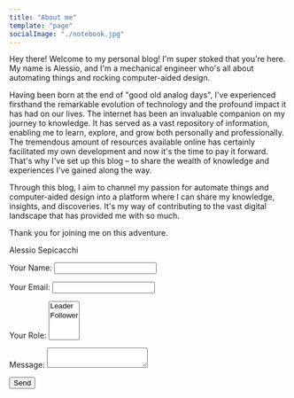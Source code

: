 ```yaml
---
title: "About me"
template: "page"
socialImage: "./notebook.jpg"
---
```


Hey there!
Welcome to my personal blog! I'm super stoked that you're here. My name is Alessio, and I'm a mechanical engineer who's all about automating things and rocking computer-aided design.

Having been born at the end of "good old analog days", I've experienced firsthand the remarkable evolution of technology and the profound impact it has had on our lives. The internet has been an invaluable companion on my journey to knowledge. It has served as a vast repository of information, enabling me to learn, explore, and grow both personally and professionally. The tremendous amount of resources available online has certainly facilitated my own development and now it's the time to pay it forward. That's why I've set up this blog – to share the wealth of knowledge and experiences I've gained along the way.

Through this blog, I aim to channel my passion for automate things and computer-aided design into a platform where I can share my knowledge, insights, and discoveries. It's my way of contributing to the vast digital landscape that has provided me with so much.

Thank you for joining me on this adventure.

Alessio Sepicacchi

<form name="contact" method="POST" data-netlify="true">
  <p>
    <label>Your Name: <input type="text" name="name" /></label>
  </p>
  <p>
    <label>Your Email: <input type="email" name="email" /></label>
  </p>
  <p>
    <label>Your Role: <select name="role[]" multiple>
      <option value="leader">Leader</option>
      <option value="follower">Follower</option>
    </select></label>
  </p>
  <p>
    <label>Message: <textarea name="message"></textarea></label>
  </p>
  <p>
    <button type="submit">Send</button>
  </p>
</form>

